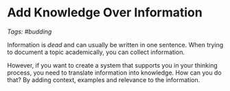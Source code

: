 # Add Knowledge Over Information

_Tags: #budding_ 

Information is *dead* and can usually be written in one sentence. When trying to document a topic academically, you can collect information.

However, if you want to create a system that supports you in your thinking process, you need to translate information into knowledge. How can you do that? By adding context, examples and relevance to the information. 